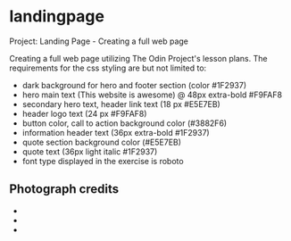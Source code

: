# landingpage
Project: Landing Page - Creating a full web page

Creating a full web page utilizing The Odin Project's lesson plans.
The requirements for the css styling are but not limited to:
- dark background for hero and footer section (color #1F2937)
- hero main text (This website is awesome) @ 48px extra-bold #F9FAF8
- secondary hero text, header link text (18 px #E5E7EB)
- header logo text (24 px #F9FAF8)
- button color, call to action background color (#3882F6)
- information header text (36px extra-bold #1F2937)
- quote section background color (#E5E7EB)
- quote text (36px light italic #1F2937)
- font type displayed in the exercise is roboto 


Photograph credits 
-
-
- 
- 


